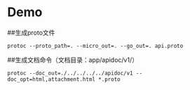 # Demo

##生成proto文件
```
protoc --proto_path=. --micro_out=. --go_out=. api.proto
```

##生成文档命令（文档目录：app/apidoc/v1/）
```
protoc --doc_out=./../../../../apidoc/v1 --doc_opt=html,attachment.html *.proto
```
